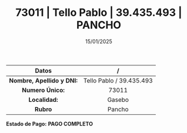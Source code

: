 ﻿---
title: 73011 | Tello Pablo | 39.435.493 | PANCHO
date: 15/01/2025
draft: false
tags: ['gasebo', 'titular', 'pancho']
---

|          **Datos**          |  /  |
|:---------------------------:|:---:|
| **Nombre, Apellido y DNI:** | Tello Pablo / 39.435.493 |
|      **Numero Único:**      | 73011 |
|        **Localidad:**       | Gasebo |
|          **Rubro**          | Pancho |

**Estado de Pago:** **PAGO COMPLETO**
